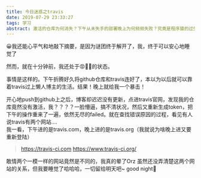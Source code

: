 ```yaml
---
title: 今日迷惑之travis
date: 2019-07-29 23:33:27
tags: 学习
abstract: 激活的仓库为何消失？下午从未失手的部署晚上为何频频失败？究竟是程序猿的过失还是网站的bug，让我们走进今日迷惑之travis
---
```

😀我还能心平气和地敲下摘要，是因为谜团终于解开了，我，终于可以安心地睡觉了  

然而，就在十分钟前，我还处于😡👿🤬的状态。

事情是这样的。下午折腾好久将github仓库和travis连好了，本以为以后就可以靠着travis过上懒人博主的生活。结果！晚上就给我一个暴击！

开心地push到github上之后，博客却迟迟没有更新，点进travis官网，发现我的仓库竟然没有激活，我？？？？一脸懵逼，搞不清状况，然后又重新生成token，把下午的操作重来了一遍，依然无尽的failed。就在查找错误原因的过程，看见有人说travis有两个网站....  
我一看，下午进的是travis.com，晚上进的是travis.org（我就说为啥晚上进又要重新登陆）
>https://travis-ci.com
>https://www.travis-ci.org/

敢情两个一模一样的网站竟然是不同的，我真的晕了Orz
虽然还没弄清楚这两个网站的关系，但我要睡觉了哈哈哈，一切留给明天吧~ good night🌙